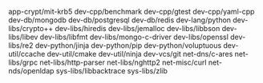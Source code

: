 app-crypt/mit-krb5
dev-cpp/benchmark
dev-cpp/gtest
dev-cpp/yaml-cpp
dev-db/mongodb
dev-db/postgresql
dev-db/redis
dev-lang/python
dev-libs/crypto++
dev-libs/hiredis
dev-libs/jemalloc
dev-libs/libbson
dev-libs/libev
dev-libs/libfmt
dev-libs/mongo-c-driver
dev-libs/openssl
dev-libs/re2
dev-python/jinja
dev-python/pip
dev-python/voluptuous
dev-util/ccache
dev-util/cmake
dev-util/ninja
dev-vcs/git
net-dns/c-ares
net-libs/grpc
net-libs/http-parser
net-libs/nghttp2
net-misc/curl
net-nds/openldap
sys-libs/libbacktrace
sys-libs/zlib
